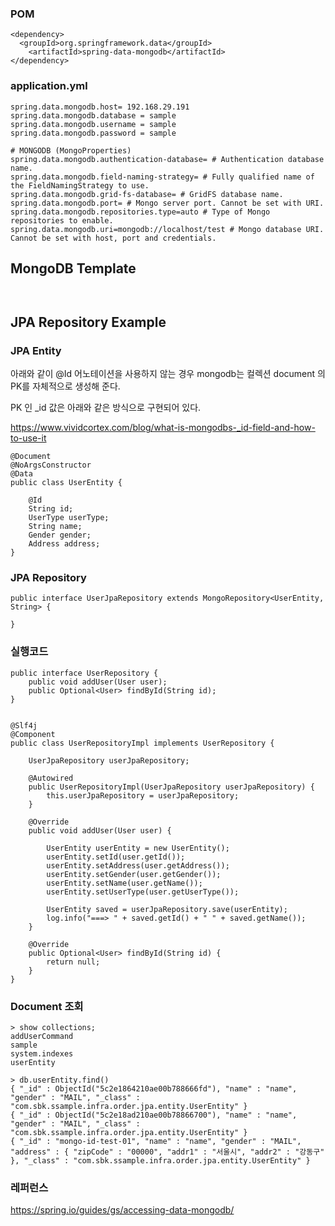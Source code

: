 ### POM ###
```
<dependency>
  <groupId>org.springframework.data</groupId>
	<artifactId>spring-data-mongodb</artifactId>
</dependency>
```

### application.yml ###
```
spring.data.mongodb.host= 192.168.29.191
spring.data.mongodb.database = sample
spring.data.mongodb.username = sample
spring.data.mongodb.password = sample

# MONGODB (MongoProperties)
spring.data.mongodb.authentication-database= # Authentication database name.
spring.data.mongodb.field-naming-strategy= # Fully qualified name of the FieldNamingStrategy to use.
spring.data.mongodb.grid-fs-database= # GridFS database name.
spring.data.mongodb.port= # Mongo server port. Cannot be set with URI.
spring.data.mongodb.repositories.type=auto # Type of Mongo repositories to enable.
spring.data.mongodb.uri=mongodb://localhost/test # Mongo database URI. Cannot be set with host, port and credentials.
```
## MongoDB Template ##
```


```


## JPA Repository Example ##

### JPA Entity ###
아래와 같이 @Id 어노테이션을 사용하지 않는 경우 mongodb는 컬렉션 document 의 PK를 자체적으로 생성해 준다.

PK 인 _id 값은 아래와 같은 방식으로 구현되어 있다.

https://www.vividcortex.com/blog/what-is-mongodbs-_id-field-and-how-to-use-it

```
@Document
@NoArgsConstructor
@Data
public class UserEntity {

	@Id
	String id;
	UserType userType;
	String name;
	Gender gender;
	Address address;
}
```

### JPA Repository ###
```
public interface UserJpaRepository extends MongoRepository<UserEntity, String> {

}
```

### 실행코드 ###
```
public interface UserRepository {
	public void addUser(User user);
	public Optional<User> findById(String id);
}


@Slf4j
@Component
public class UserRepositoryImpl implements UserRepository {

	UserJpaRepository userJpaRepository;
	
	@Autowired
	public UserRepositoryImpl(UserJpaRepository userJpaRepository) {
		this.userJpaRepository = userJpaRepository;
	}
	
	@Override
	public void addUser(User user) {
		
		UserEntity userEntity = new UserEntity();
		userEntity.setId(user.getId());
		userEntity.setAddress(user.getAddress());
		userEntity.setGender(user.getGender());
		userEntity.setName(user.getName());
		userEntity.setUserType(user.getUserType());
		
		UserEntity saved = userJpaRepository.save(userEntity);
		log.info("===> " + saved.getId() + " " + saved.getName());
	}

	@Override
	public Optional<User> findById(String id) {
		return null;
	}
}
```

### Document 조회 ###
```
> show collections;
addUserCommand
sample
system.indexes
userEntity

> db.userEntity.find()
{ "_id" : ObjectId("5c2e1864210ae00b788666fd"), "name" : "name", "gender" : "MAIL", "_class" : "com.sbk.ssample.infra.order.jpa.entity.UserEntity" }
{ "_id" : ObjectId("5c2e18ad210ae00b78866700"), "name" : "name", "gender" : "MAIL", "_class" : "com.sbk.ssample.infra.order.jpa.entity.UserEntity" }
{ "_id" : "mongo-id-test-01", "name" : "name", "gender" : "MAIL", "address" : { "zipCode" : "00000", "addr1" : "서울시", "addr2" : "강동구" }, "_class" : "com.sbk.ssample.infra.order.jpa.entity.UserEntity" }
```


### 레퍼런스 ###
https://spring.io/guides/gs/accessing-data-mongodb/


